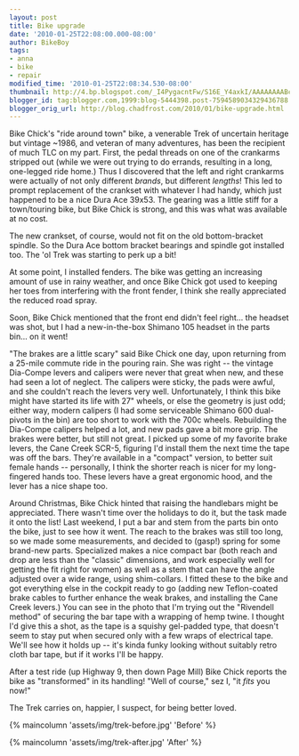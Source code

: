 ```yaml
---
layout: post
title: Bike upgrade
date: '2010-01-25T22:08:00.000-08:00'
author: BikeBoy
tags:
- anna
- bike
- repair
modified_time: '2010-01-25T22:08:34.530-08:00'
thumbnail: http://4.bp.blogspot.com/_I4PygacntFw/S16E_Y4axkI/AAAAAAAABc8/5VtPMK38HJQ/s72-c/P1250035.jpg
blogger_id: tag:blogger.com,1999:blog-5444398.post-7594589034329436788
blogger_orig_url: http://blog.chadfrost.com/2010/01/bike-upgrade.html
---
```


Bike Chick's "ride around town" bike, a venerable Trek of uncertain heritage 
but vintage ~1986, and veteran of many adventures, has been the recipient of 
much TLC on my part. First, the pedal threads on one of the crankarms stripped 
out (while we were out trying to do errands, resulting in a long, one-legged 
ride home.)  Thus I discovered that the left and right crankarms were actually 
of not only different *brands*, but different *lengths*! This led to prompt 
replacement of the crankset with whatever I had handy, which just happened to 
be a nice Dura Ace 39x53. The gearing was a little stiff for a town/touring 
bike, but Bike Chick is strong, and this was what was available at no cost. 
<!--more-->

The new crankset, of course, would not fit on the old bottom-bracket spindle. 
So the Dura Ace bottom bracket bearings and spindle got installed too. The 'ol 
Trek was starting to perk up a bit! 

At some point, I installed fenders. The bike was getting an increasing amount 
of use in rainy weather, and once Bike Chick got used to keeping her toes from 
interfering with the front fender, I think she really appreciated the reduced 
road spray. 

Soon, Bike Chick mentioned that the front end didn't feel right... the headset 
was shot, but I had a new-in-the-box Shimano 105 headset in the parts bin... 
on it went! 

"The brakes are a little scary" said Bike Chick one day, upon returning from a 
25-mile commute ride in the pouring rain. She was right -- the vintage 
Dia-Compe levers and calipers were never that great when new, and these had 
seen a lot of neglect. The calipers were sticky, the pads were awful, and she 
couldn't reach the levers very well. Unfortunately, I think this bike might 
have started its life with 27" wheels, or else the geometry is just odd; 
either way, modern calipers (I had some serviceable Shimano 600 dual-pivots in 
the bin) are too short to work with the 700c wheels. Rebuilding the Dia-Compe 
calipers helped a lot, and new pads gave a bit more grip. The brakes were 
better, but still not great. I picked up some of my favorite brake levers, the 
Cane Creek SCR-5, figuring I'd install them the next time the tape was off the 
bars. They're available in a "compact" version, to better suit female hands -- 
personally, I think the shorter reach is nicer for my long-fingered hands too. 
These levers have a great ergonomic hood, and the lever has a nice shape too. 

Around Christmas, Bike Chick hinted that raising the handlebars might be 
appreciated. There wasn't time over the holidays to do it, but the task made 
it onto the list! Last weekend, I put a bar and stem from the parts bin onto 
the bike, just to see how it went.  The reach to the brakes was still too 
long, so we made some measurements, and decided to (gasp!) spring for some 
brand-new parts. Specialized makes a nice compact bar (both reach and drop are 
less than the "classic" dimensions, and work especially well for getting the 
fit right for women) as well as a stem that can have the angle adjusted over a 
wide range, using shim-collars. I fitted these to the bike and got everything 
else in the cockpit ready to go (adding new Teflon-coated brake cables to 
further enhance the weak brakes, and installing the Cane Creek levers.) You 
can see in the photo that I'm trying out the "Rivendell method" of securing 
the bar tape with a wrapping of hemp twine. I thought I'd give this a shot, as 
the tape is a squishy gel-padded type, that doesn't seem to stay put when 
secured only with a few wraps of electrical tape. We'll see how it holds up -- 
it's kinda funky looking without suitably retro cloth bar tape, but if it 
works I'll be happy. 

After a test ride (up Highway 9, then down Page Mill) Bike Chick reports the 
bike as "transformed" in its handling!  "Well of course," sez I, "it *fits* 
you now!" 

The Trek carries on, happier, I suspect, for being better loved. 

{% maincolumn 'assets/img/trek-before.jpg' 'Before' %}

{% maincolumn 'assets/img/trek-after.jpg' 'After' %}


